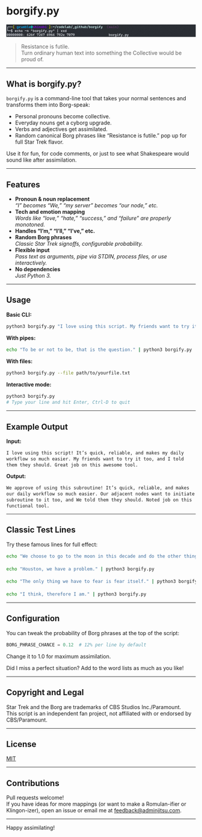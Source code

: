 
# borgify.py

![borgify](borgify-hex.png)

> Resistance is futile.  
> Turn ordinary human text into something the Collective would be proud of.

---

## What is borgify.py?

`borgify.py` is a command-line tool that takes your normal sentences and transforms them into Borg-speak:  
- Personal pronouns become collective.  
- Everyday nouns get a cyborg upgrade.  
- Verbs and adjectives get assimilated.  
- Random canonical Borg phrases like “Resistance is futile.” pop up for full Star Trek flavor.

Use it for fun, for code comments, or just to see what Shakespeare would sound like after assimilation.

---

## Features

- **Pronoun & noun replacement**  
  _“I” becomes “We,” “my server” becomes “our node,” etc._
- **Tech and emotion mapping**  
  _Words like “love,” “hate,” “success,” and “failure” are properly monotoned._
- **Handles “I’m,” “I’ll,” “I’ve,” etc.**
- **Random Borg phrases**  
  _Classic Star Trek signoffs, configurable probability._
- **Flexible input**  
  _Pass text as arguments, pipe via STDIN, process files, or use interactively._
- **No dependencies**  
  _Just Python 3._

---

## Usage

**Basic CLI:**

```sh
python3 borgify.py "I love using this script. My friends want to try it too."
```

**With pipes:**

```sh
echo "To be or not to be, that is the question." | python3 borgify.py
```

**With files:**

```sh
python3 borgify.py --file path/to/yourfile.txt
```

**Interactive mode:**

```sh
python3 borgify.py
# Type your line and hit Enter, Ctrl-D to quit
```

---

## Example Output

**Input:**
```
I love using this script! It’s quick, reliable, and makes my daily workflow so much easier. My friends want to try it too, and I told them they should. Great job on this awesome tool.
```

**Output:**
```
We approve of using this subroutine! It’s quick, reliable, and makes our daily workflow so much easier. Our adjacent nodes want to initiate subroutine to it too, and We told them they should. Noted job on this functional tool.
```

---

## Classic Test Lines

Try these famous lines for full effect:

```sh
echo "We choose to go to the moon in this decade and do the other things, not because they are easy, but because they are hard." | python3 borgify.py

echo "Houston, we have a problem." | python3 borgify.py

echo "The only thing we have to fear is fear itself." | python3 borgify.py

echo "I think, therefore I am." | python3 borgify.py
```

---

## Configuration

You can tweak the probability of Borg phrases at the top of the script:
```python
BORG_PHRASE_CHANCE = 0.12  # 12% per line by default
```
Change it to 1.0 for maximum assimilation.

Did I miss a perfect situation? Add to the word lists as much as you like! 

---

## Copyright and Legal

Star Trek and the Borg are trademarks of CBS Studios Inc./Paramount.  
This script is an independent fan project, not affiliated with or endorsed by CBS/Paramount.

---

## License

[MIT](LICENSE)

---

## Contributions

Pull requests welcome!  
If you have ideas for more mappings (or want to make a Romulan-ifier or Klingon-izer), open an issue or email me at [feedback@adminjitsu.com]([feedback@adminjitsu.com](mailto:feedback@adminjitsu.com)).

---

Happy assimilating!
